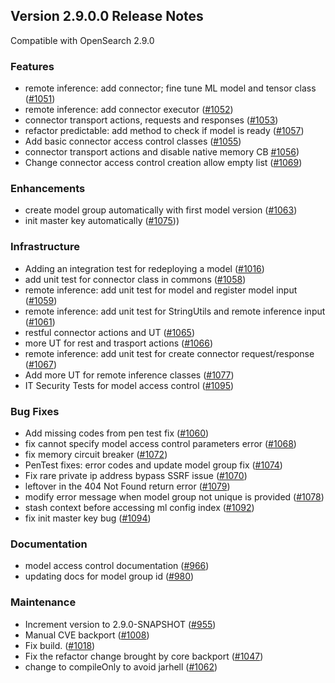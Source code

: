 ## Version 2.9.0.0 Release Notes

Compatible with OpenSearch 2.9.0


### Features

* remote inference: add connector; fine tune ML model and tensor class ([#1051](https://github.com/opensearch-project/ml-commons/pull/1051))
* remote inference: add connector executor ([#1052](https://github.com/opensearch-project/ml-commons/pull/1052))
* connector transport actions, requests and responses ([#1053](https://github.com/opensearch-project/ml-commons/pull/1053))
* refactor predictable: add method to check if model is ready ([#1057](https://github.com/opensearch-project/ml-commons/pull/1057))
* Add basic connector access control classes ([#1055](https://github.com/opensearch-project/ml-commons/pull/1055))
* connector transport actions and disable native memory CB [#1056](https://github.com/opensearch-project/ml-commons/pull/1056))
* Change connector access control creation allow empty list ([#1069](https://github.com/opensearch-project/ml-commons/pull/1069))

### Enhancements

* create model group automatically with first model version ([#1063](https://github.com/opensearch-project/ml-commons/pull/1063))
* init master key automatically ([#1075](https://github.com/opensearch-project/ml-commons/pull/1075)))

### Infrastructure

* Adding an integration test for redeploying a model ([#1016](https://github.com/opensearch-project/ml-commons/pull/1016))
* add unit test for connector class in commons ([#1058](https://github.com/opensearch-project/ml-commons/pull/1058))
* remote inference: add unit test for model and register model input ([#1059](https://github.com/opensearch-project/ml-commons/pull/1059))
* remote inference: add unit test for StringUtils and remote inference input ([#1061](https://github.com/opensearch-project/ml-commons/pull/1061))
* restful connector actions and UT ([#1065](https://github.com/opensearch-project/ml-commons/pull/1065))
* more UT for rest and trasport actions ([#1066](https://github.com/opensearch-project/ml-commons/pull/1066))
* remote inference: add unit test for create connector request/response ([#1067](https://github.com/opensearch-project/ml-commons/pull/1067))
* Add more UT for remote inference classes ([#1077](https://github.com/opensearch-project/ml-commons/pull/1077))
* IT Security Tests for model access control ([#1095](https://github.com/opensearch-project/ml-commons/pull/1095))

### Bug Fixes

* Add missing codes from pen test fix ([#1060](https://github.com/opensearch-project/ml-commons/pull/1060))
* fix cannot specify model access control parameters error ([#1068](https://github.com/opensearch-project/ml-commons/pull/1068))
* fix memory circuit breaker ([#1072](https://github.com/opensearch-project/ml-commons/pull/1072))
* PenTest fixes: error codes and update model group fix ([#1074](https://github.com/opensearch-project/ml-commons/pull/1074))
* Fix rare private ip address bypass SSRF issue ([#1070](https://github.com/opensearch-project/ml-commons/pull/1070))
* leftover in the 404 Not Found return error ([#1079](https://github.com/opensearch-project/ml-commons/pull/1079))
* modify error message when model group not unique is provided ([#1078](https://github.com/opensearch-project/ml-commons/pull/1078))
* stash context before accessing ml config index ([#1092](https://github.com/opensearch-project/ml-commons/pull/1092))
* fix init master key bug ([#1094](https://github.com/opensearch-project/ml-commons/pull/1094))

### Documentation

* model access control documentation ([#966](https://github.com/opensearch-project/ml-commons/pull/966))
* updating docs for model group id ([#980](https://github.com/opensearch-project/ml-commons/pull/980))

### Maintenance

* Increment version to 2.9.0-SNAPSHOT ([#955](https://github.com/opensearch-project/ml-commons/pull/955))
* Manual CVE backport ([#1008](https://github.com/opensearch-project/ml-commons/pull/1008))
* Fix build. ([#1018](https://github.com/opensearch-project/ml-commons/pull/1018))
* Fix the refactor change brought by core backport ([#1047](https://github.com/opensearch-project/ml-commons/pull/1047))
* change to compileOnly to avoid jarhell ([#1062](https://github.com/opensearch-project/ml-commons/pull/1062))

